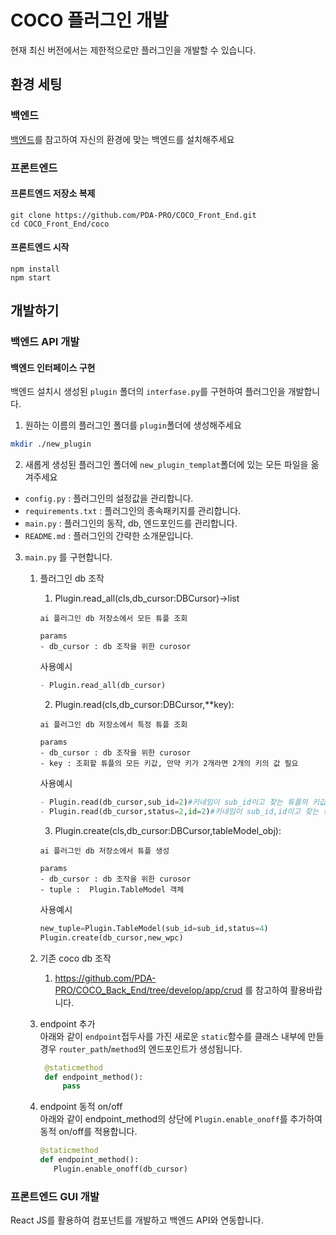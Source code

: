 # COCO 플러그인 개발

현재 최신 버전에서는 제한적으로만 플러그인을 개발할 수 있습니다.

## 환경 세팅

### 백엔드

[백엔드](https://github.com/PDA-PRO/COCO_Back_End)를 참고하여 자신의 환경에 맞는 백엔드를 설치해주세요

### 프론트엔드

#### 프론트엔드 저장소 복제

```
git clone https://github.com/PDA-PRO/COCO_Front_End.git
cd COCO_Front_End/coco
```

#### 프론트엔드 시작

```
npm install
npm start
```

## 개발하기

### 백엔드 API 개발

#### 백엔드 인터페이스 구현

백엔드 설치시 생성된 `plugin` 폴더의 `interfase.py`를 구현하여 플러그인을 개발합니다.

1. 원하는 이름의 플러그인 폴더를 `plugin`폴더에 생성해주세요

```bash
mkdir ./new_plugin
```

2. 새롭게 생성된 플러그인 폴더에 `new_plugin_templat`폴더에 있는 모든 파일을 옮겨주세요

- `config.py` : 플러그인의 설정값을 관리합니다.
- `requirements.txt` : 플러그인의 종속패키지를 관리합니다.
- `main.py` : 플러그인의 동작, db, 엔드포인드를 관리합니다.
- `README.md` : 플러그인의 간략한 소개문입니다.

3. `main.py` 를 구현합니다.

   1. 플러그인 db 조작

      1. Plugin.read_all(cls,db_cursor:DBCursor)->list

      ```
      ai 플러그인 db 저장소에서 모든 튜플 조회

      params
      - db_cursor : db 조작을 위한 curosor
      ```

      사용예시

      ```python
      - Plugin.read_all(db_cursor)
      ```

      2. Plugin.read(cls,db_cursor:DBCursor,\*\*key):

      ```
      ai 플러그인 db 저장소에서 특정 튜플 조회

      params
      - db_cursor : db 조작을 위한 curosor
      - key : 조회할 튜플의 모든 키값, 만약 키가 2개라면 2개의 키의 값 필요
      ```

      사용예시

      ```python
      - Plugin.read(db_cursor,sub_id=2)#키네임이 sub_id이고 찾는 튜플의 키값이 2인경우
      - Plugin.read(db_cursor,status=2,id=2)#키네임이 sub_id,id이고 찾는 튜플의 키값이 2,2인경우
      ```

      3. Plugin.create(cls,db_cursor:DBCursor,tableModel_obj):

      ```
      ai 플러그인 db 저장소에서 튜플 생성

      params
      - db_cursor : db 조작을 위한 curosor
      - tuple :  Plugin.TableModel 객체
      ```

      사용예시

      ```python
      new_tuple=Plugin.TableModel(sub_id=sub_id,status=4)
      Plugin.create(db_cursor,new_wpc)
      ```

   2. 기존 coco db 조작
      1. https://github.com/PDA-PRO/COCO_Back_End/tree/develop/app/crud 를 참고하여 활용바랍니다.
   3. endpoint 추가  
       아래와 같이 `endpoint`접두사를 가진 새로운 `static`함수를 클래스 내부에 만들경우 `router_path`/`method`의 엔드포인트가 생성됩니다.

      ```python
       @staticmethod
       def endpoint_method():
           pass
      ```

   4. endpoint 동적 on/off  
      아래와 같이 endpoint_method의 상단에 `Plugin.enable_onoff`를 추가하여 동적 on/off를 적용합니다.
      ```python
      @staticmethod
      def endpoint_method():
         Plugin.enable_onoff(db_cursor)
      ```

### 프론트엔드 GUI 개발

React JS를 활용하여 컴포넌트를 개발하고 백엔드 API와 연동합니다.
